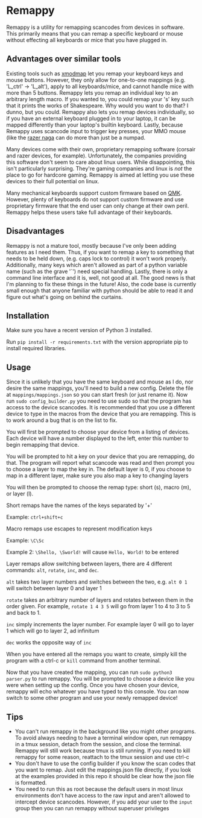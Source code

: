 # Remappy
Remappy is a utility for remapping scancodes from devices in software. This primarily means that you can remap a specific keyboard or mouse without effecting all keyboards or mice that you have plugged in.

## Advantages over similar tools
Existing tools such as [xmodmap](https://www.x.org/releases/current/doc/man/man1/xmodmap.1.xhtml) let you remap your keyboard keys and mouse buttons. However, they only allow for one-to-one mappings (e.g. 'L_ctrl' -> 'L_alt'), apply to all keyboards/mice, and cannot handle mice with more than 5 buttons. Remappy lets you remap an individual key to an arbitrary length macro. If you wanted to, you could remap your 's' key such that it prints the works of Shakespeare. Why would you want to do that? I dunno, but you could. Remappy also lets you remap devices individually, so if you have an external keyboard plugged in to your laptop, it can be mapped differently than your laptop's builtin keyboard. Lastly, because Remappy uses scancode input to trigger key presses, your MMO mouse (like the [razer naga](https://en.wikipedia.org/wiki/Razer_Naga) can do more than just be a numpad.


Many devices come with their own, proprietary remapping software (corsair and razer devices, for example). Unfortunately, the companies providing this software don't seem to care about linux users. While disappointing, this isn't particularly surprising. They're gaming companies and linux is *not* the place to go for hardcore gaming. Remappy is aimed at letting you use these devices to their full potential on linux.


Many mechanical keyboards support custom firmware based on [QMK](https://github.com/qmk/qmk_firmware). However, plenty of keyboards do not support custom firmware and use proprietary firmware that the end user can only change at their own peril. Remappy helps these users take full advantage of their keyboards.

## Disadvantages
Remappy is not a mature tool, mostly because I've only been adding features as I need them. Thus, if you want to remap a key to something that needs to be held down, (e.g. caps lock to control) it won't work properly. Additionally, many keys which aren't allowed as part of a python variable name (such as the grave '\`') need special handling. Lastly, there is only a command line interface and it is, well, not good at all. The good news is that I'm planning to fix these things in the future! Also, the code base is currently small enough that anyone familiar with python should be able to read it and figure out what's going on behind the curtains.


## Installation
Make sure you have a recent version of Python 3 installed.


Run `pip install -r requirements.txt` with the version appropriate pip to install required libraries.


## Usage
Since it is unlikely that you have the same keyboard and mouse as I do, nor desire the same mappings, you'll need to build a new config. Delete the file at `mappings/mappings.json` so you can start fresh (or just rename it). Now run `sudo config_builder.py` you need to use sudo so that the program has access to the device scancodes. It is recommended that you use a different device to type in the macros from the device that you are remapping. This is to work around a bug that is on the list to fix.

You will first be prompted to choose your device from a listing of devices. Each device will have a number displayed to the left, enter this number to begin remapping that device.


You will be prompted to hit a key on your device that you are remapping, do that. The program will report what scancode was read and then prompt you to choose a layer to map the key in. The default layer is 0, if you choose to map in a different layer, make sure you also map a key to changing layers

You will then be prompted to choose the remap type: short (s), macro (m), or layer (l).

Short remaps have the names of the keys separated by '+'

Example: `ctrl+shift+c`


Macro remaps use escapes to represent modification keys

Example: `\C\Sc`

Example 2: `\Shello, \Sworld!` will cause `Hello, World!` to be entered


Layer remaps allow switching between layers, there are 4 different commands: `alt`, `rotate`, `inc`, and `dec`.

`alt` takes two layer numbers and switches between the two, e.g. `alt 0 1` will switch between layer 0 and layer 1

`rotate` takes an arbitrary number of layers and rotates between them in the order given. For example, `rotate 1 4 3 5` will go from layer 1 to 4 to 3 to 5 and back to 1.

`inc` simply increments the layer number. For example layer 0 will go to layer 1 which will go to layer 2, ad infinitum

`dec` works the opposite way of `inc`


When you have entered all the remaps you want to create, simply kill the program with a ctrl-c or `kill` command from another terminal.


Now that you have created the mapping, you can run `sudo python3 parser.py` to run remappy. You will be prompted to choose a device like you were when setting up the config. Once you have chosen your device, remappy will echo whatever you have typed to this console. You can now switch to some other program and use your newly remapped device!


## Tips
- You can't run remappy in the background like you might other programs. To avoid always needing to have a terminal window open, run remappy in a tmux session, detach from the session, and close the terminal. Remappy will still work because tmux is still running. If you need to kill remappy for some reason, reattach to the tmux session and use ctrl-c
- You don't have to use the config builder if you know the scan codes that you want to remap. Just edit the mappings.json file directly, if you look at the examples provided in this repo it should be clear how the json file is formatted.
- You need to run this as root because the default users in most linux environments don't have access to the raw input and aren't allowed to intercept device scancodes. However, if you add your user to the `input` group then you can run remappy without superuser privileges
